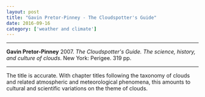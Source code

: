```yaml
---
layout: post
title: "Gavin Pretor-Pinney - The Cloudspotter's Guide"
date: 2016-09-16
category: ['weather and climate']
---
```


***
<b>Gavin Pretor-Pinney</b> 2007. _The Cloudspotter's Guide. The science, history, and culture of clouds_.  New York: Perigee. 319 pp.

***

The title is accurate. With chapter titles following the taxonomy of clouds and related atmospheric and meteorological phenomena, this amounts to cultural and scientific variations on the theme of clouds.
